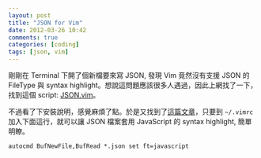 ```yaml
---
layout: post
title: "JSON for Vim"
date: 2012-03-26 10:42
comments: true
categories: [coding]
tags: [json, vim]
---
```


剛剛在 Terminal 下開了個新檔要來寫 JSON, 發現 Vim 竟然沒有支援 JSON 的 FileType 與 syntax highlight。想說這問題應該很多人遇過，因此上網找了一下，找到這個 script: [JSON.vim][1]。

[1]: http://www.vim.org/scripts/script.php?script_id=1945

不過看了下安裝說明，感覺麻煩了點。於是又找到了[這篇文章][2]，只要到 `~/.vimrc` 加入下面這行，就可以讓 JSON 檔案套用 JavaScript 的 syntax highlight, 簡單明瞭。

    autocmd BufNewFile,BufRead *.json set ft=javascript

[2]: http://www.codeography.com/2010/07/13/json-syntax-highlighting-in-vim.html